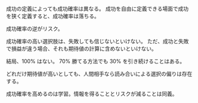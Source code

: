 成功の定義によっても成功確率は異なる。
成功を自由に定義できる場面で成功を狭く定義すると、成功確率は落ちる。

成功確率の逆がリスク。

成功確率の高い選択肢は、失敗しても信じないといけない。
ただ、成功と失敗で損益が違う場合、それも期待値の計算に含めないといけない。

結局、100% はない。
70% 勝てる方法でも 30% を引き続けることはある。

どれだけ期待値が高いとしても、人間相手なら読み合いによる選択の偏りは存在する。

成功確率を高めるのは学習。情報を得ることとリスクが減ることは同義。
